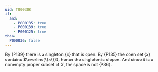 ```yaml
---
uid: T000308
if:
  and:
    - P000135: true
    - P000139: true
    - P000125: true
then:
  P000036: false
---
```


By {P139} there is a singleton $\{x\}$ that is open.
By {P135} the open set $\{x\}$ contains $\overline{\{x\}}$, hence the singleton is clopen.
And since it is a nonempty proper subset of $X$, the space is not {P36}.
